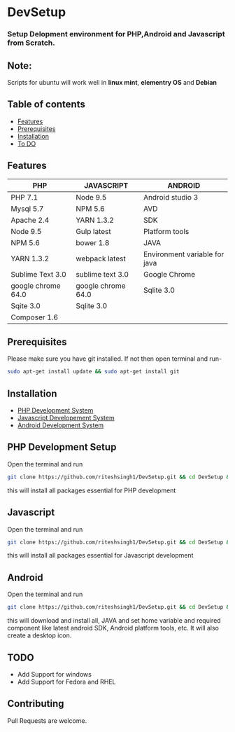 # DevSetup
### Setup Delopment environment for PHP,Android and Javascript from Scratch.

## Note:
Scripts for ubuntu will work well in **linux mint**, **elementry OS** and **Debian**


## Table of contents

* [Features](#features)
* [Prerequisites](#prerequisites)
* [Installation](#installation)
* [To DO](#todo)




## Features
 

PHP 				| JAVASCRIPT   				| ANDROID
---     			| ---						| ---
PHP  7.1			| Node 9.5					| Android studio 3
Mysql  5.7			| NPM 5.6					| AVD
Apache  2.4			| YARN 1.3.2				| SDK
Node 9.5			| Gulp latest				| Platform tools
NPM  5.6			| bower 1.8					| JAVA 	
YARN 1.3.2			| webpack latest			| Environment variable for java
Sublime Text 3.0 	| sublime text 3.0			| Google Chrome
google chrome 64.0	| google chrome 64.0		| Sqlite 3.0	
Sqite 3.0			| Sqlite 3.0				|
Composer 1.6		| 							|



## Prerequisites

Please make sure you have git installed. If not then open terminal and run-


```bash
sudo apt-get install update && sudo apt-get install git
```


## Installation

* [PHP Development System](#php-development-setup)
* [Javascript Developement System](#javascript)
* [Android Development System](#android)


## PHP Development Setup

Open the terminal and run

```bash
git clone https://github.com/riteshsingh1/DevSetup.git && cd DevSetup && sh ./ubuntu-php.sh
```

this will install all packages essential for PHP development

## Javascript
Open the terminal and run

```bash
git clone https://github.com/riteshsingh1/DevSetup.git && cd DevSetup && sh ./ubuntu-js.sh
```

this will install all packages essential for Javascript development


## Android
Open the terminal and run

```bash
git clone https://github.com/riteshsingh1/DevSetup.git && cd DevSetup && sh ./ubuntu-android.sh
```

this will download and install all, JAVA and set home variable and required component like latest android SDK, Android platform tools, etc. It will also create a desktop icon.

## TODO
 - Add Support for windows
 - Add Support for Fedora and RHEL

## Contributing
Pull Requests are welcome.
